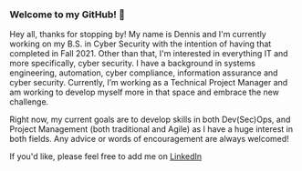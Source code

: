 ### Welcome to my GitHub! 👋

Hey all, thanks for stopping by! My name is Dennis and I'm currently working on my B.S. in Cyber Security with the intention of having that completed in Fall 2021. Other than that, I'm interested in everything IT and more specifically, cyber security. I have a background in systems engineering, automation, cyber compliance, information assurance and cyber security. Currently, I’m working as a Technical Project Manager and am working to develop myself more in that space and embrace the new challenge.

Right now, my current goals are to develop skills in both Dev(Sec)Ops, and Project Management (both traditional and Agile) as I have a huge interest in both fields. Any advice or words of encouragement are always welcomed!


If you'd like, please feel free to add me on [LinkedIn](https://www.linkedin.com/in/dennis-perrone)

<!--
**dennis-perrone/dennis-perrone** is a ✨ _special_ ✨ repository because its `README.md` (this file) appears on your GitHub profile.

Here are some ideas to get you started:

- 🔭 I’m currently working on ...
- 🌱 I’m currently learning ...
- 👯 I’m looking to collaborate on ...
- 🤔 I’m looking for help with ...
- 💬 Ask me about ...
- 📫 How to reach me: ...
- 😄 Pronouns: ...
- ⚡ Fun fact: ...
-->
